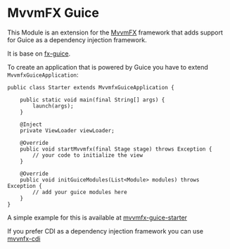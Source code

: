 # MvvmFX Guice

This Module is an extension for the [MvvmFX](https://github.com/sialcasa/mvvmFX) framework that adds support for Guice as a dependency injection framework.

It is base on [fx-guice](https://github.com/cathive/fx-guice).

To create an application that is powered by Guice you have to extend `MvvmfxGuiceApplication`:

    public class Starter extends MvvmfxGuiceApplication {

        public static void main(final String[] args) {
            launch(args);
        }

        @Inject
        private ViewLoader viewLoader;

        @Override
        public void startMvvmfx(final Stage stage) throws Exception {
            // your code to initialize the view
        }

        @Override
        public void initGuiceModules(List<Module> modules) throws Exception {
            // add your guice modules here
        }
    }


A simple example for this is available at [mvvmfx-guice-starter](https://github.com/sialcasa/mvvmFX/tree/develop/examples/mvvmfx-guice-starter)

If you prefer CDI as a dependency injection framework you can use [mvvnfx-cdi](https://github.com/sialcasa/mvvmFX/tree/develop/mvvmfx-parent/mvvmfx-cdi)
